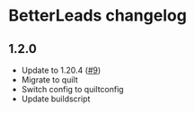 # BetterLeads changelog

## 1.2.0

- Update to 1.20.4 ([#9](https://github.com/quaoz/BetterLeads/issues/9))
- Migrate to quilt
- Switch config to quiltconfig
- Update buildscript
